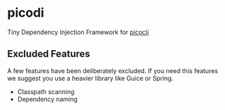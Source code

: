 # picodi

Tiny Dependency Injection Framework for [picocli](https://picocli.info/)


## Excluded Features

A few features have been deliberately excluded. If you need this features we suggest you use a
heavier library like Guice or Spring.

* Classpath scanning
* Dependency naming
